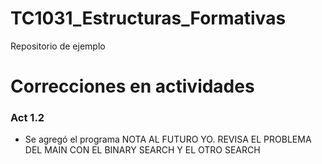 # TC1031_Estructuras_Formativas

Repositorio de ejemplo

# Correcciones en actividades
 ### Act 1.2
 * Se agregó el programa NOTA AL FUTURO YO. REVISA EL PROBLEMA DEL MAIN CON EL BINARY SEARCH Y EL OTRO SEARCH

